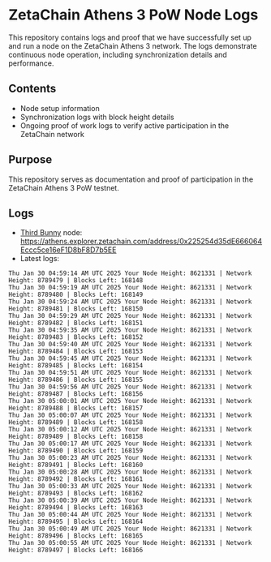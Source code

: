 # ZetaChain Athens 3 PoW Node Logs
This repository contains logs and proof that we have successfully set up and run a node on the ZetaChain Athens 3 network. The logs demonstrate continuous node operation, including synchronization details and performance.

## Contents
- Node setup information
- Synchronization logs with block height details
- Ongoing proof of work logs to verify active participation in the ZetaChain network

## Purpose
This repository serves as documentation and proof of participation in the ZetaChain Athens 3 PoW testnet.

## Logs

- [Third Bunny](https://thirdbunny.xyz/) node: https://athens.explorer.zetachain.com/address/0x225254d35dE666064Eccc5ce16eF1D8bF8D7b5EE
- Latest logs:
```
Thu Jan 30 04:59:14 AM UTC 2025 Your Node Height: 8621331 | Network Height: 8789479 | Blocks Left: 168148
Thu Jan 30 04:59:19 AM UTC 2025 Your Node Height: 8621331 | Network Height: 8789480 | Blocks Left: 168149
Thu Jan 30 04:59:24 AM UTC 2025 Your Node Height: 8621331 | Network Height: 8789481 | Blocks Left: 168150
Thu Jan 30 04:59:29 AM UTC 2025 Your Node Height: 8621331 | Network Height: 8789482 | Blocks Left: 168151
Thu Jan 30 04:59:35 AM UTC 2025 Your Node Height: 8621331 | Network Height: 8789483 | Blocks Left: 168152
Thu Jan 30 04:59:40 AM UTC 2025 Your Node Height: 8621331 | Network Height: 8789484 | Blocks Left: 168153
Thu Jan 30 04:59:45 AM UTC 2025 Your Node Height: 8621331 | Network Height: 8789485 | Blocks Left: 168154
Thu Jan 30 04:59:51 AM UTC 2025 Your Node Height: 8621331 | Network Height: 8789486 | Blocks Left: 168155
Thu Jan 30 04:59:56 AM UTC 2025 Your Node Height: 8621331 | Network Height: 8789487 | Blocks Left: 168156
Thu Jan 30 05:00:01 AM UTC 2025 Your Node Height: 8621331 | Network Height: 8789488 | Blocks Left: 168157
Thu Jan 30 05:00:07 AM UTC 2025 Your Node Height: 8621331 | Network Height: 8789489 | Blocks Left: 168158
Thu Jan 30 05:00:12 AM UTC 2025 Your Node Height: 8621331 | Network Height: 8789489 | Blocks Left: 168158
Thu Jan 30 05:00:17 AM UTC 2025 Your Node Height: 8621331 | Network Height: 8789490 | Blocks Left: 168159
Thu Jan 30 05:00:23 AM UTC 2025 Your Node Height: 8621331 | Network Height: 8789491 | Blocks Left: 168160
Thu Jan 30 05:00:28 AM UTC 2025 Your Node Height: 8621331 | Network Height: 8789492 | Blocks Left: 168161
Thu Jan 30 05:00:33 AM UTC 2025 Your Node Height: 8621331 | Network Height: 8789493 | Blocks Left: 168162
Thu Jan 30 05:00:39 AM UTC 2025 Your Node Height: 8621331 | Network Height: 8789494 | Blocks Left: 168163
Thu Jan 30 05:00:44 AM UTC 2025 Your Node Height: 8621331 | Network Height: 8789495 | Blocks Left: 168164
Thu Jan 30 05:00:49 AM UTC 2025 Your Node Height: 8621331 | Network Height: 8789496 | Blocks Left: 168165
Thu Jan 30 05:00:55 AM UTC 2025 Your Node Height: 8621331 | Network Height: 8789497 | Blocks Left: 168166
```
